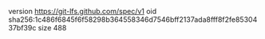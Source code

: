 version https://git-lfs.github.com/spec/v1
oid sha256:1c486f6845f6f58298b364558346d7546bff2137ada8fff8f2fe8530437bf39c
size 488
